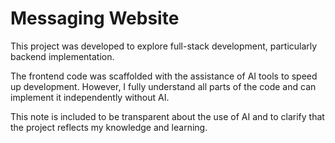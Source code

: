 # Messaging Website

This project was developed to explore full-stack development, particularly backend implementation.  

The frontend code was scaffolded with the assistance of AI tools to speed up development. However, I fully understand all parts of the code and can implement it independently without AI.  

This note is included to be transparent about the use of AI and to clarify that the project reflects my knowledge and learning.
